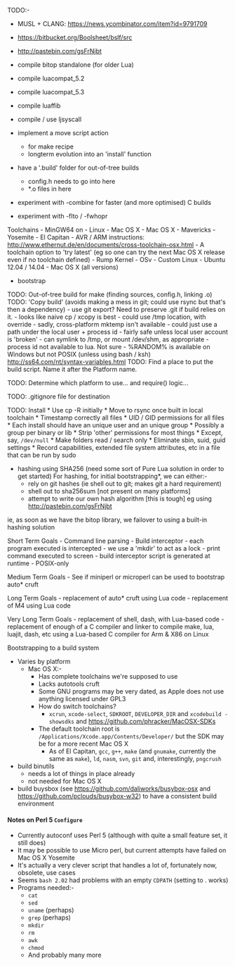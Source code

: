 TODO:-
- MUSL + CLANG: https://news.ycombinator.com/item?id=9791709

- https://bitbucket.org/Boolsheet/bslf/src
- http://pastebin.com/gsFrNjbt

- compile bitop standalone (for older Lua)
- compile luacompat_5.2
- compile luacompat_5.3
- compile luaffib
- compile / use ljsyscall

- implement a move script action
	- for make recipe
	- longterm evolution into an 'install' function

- have a '.build' folder for out-of-tree builds
	- config.h needs to go into here
	- *.o files in here

- experiment with -combine for faster (and more optimised) C builds

- experiment with -flto / -fwhopr

Toolchains
	- MinGW64 on
		- Linux
		- Mac OS X
	- Mac OS X
		- Mavericks
		- Yosemite
		- El Capitan
		- AVR / ARM instructions: http://www.ethernut.de/en/documents/cross-toolchain-osx.html
	- A toolchain option to 'try latest' (eg so one can try the next Mac OS X release even if no toolchain defined)
	- Rump Kernel
	- OSv
	- Custom Linux
		- Ubuntu 12.04 / 14.04
		- Mac OS X (all versions)

- bootstrap

TODO: Out-of-tree build for make (finding sources, config.h, linking .o)
TODO: 'Copy build' (avoids making a mess in git; could use rsync but that's then a dependency)
	- use git export? Need to preserve .git if build relies on it.
	- looks like naive cp / xcopy is best
	- could use /tmp location, with override
		- sadly, cross-platform mktemp isn't available
		- could just use a path under the local user + process id
			- fairly safe unless local user account is 'broken'
			- can symlink to /tmp, or mount /dev/shm, as appropriate
			- process id not available to lua. Not sure
			- %RANDOM% is available on Windows but not POSIX (unless using bash / ksh) <http://ss64.com/nt/syntax-variables.html>
TODO: Find a place to put the build script. Name it after the Platform name.

TODO: Determine which platform to use... and require() logic...

TODO: .gitignore file for destination

TODO: Install
	* Use cp -R initially
	* Move to rsync once built in local toolchain
	* Timestamp correctly all files
	* UID / GID permissions for all files
		* Each install should have an unique user and an unique group
		* Possibly a group per binary or lib
		* Strip 'other' permissions for most things
			* Except, say, `/dev/null`
		* Make folders read / search only
		* Eliminate sbin, suid, guid settings
		* Record capabilities, extended file system attributes, etc in a file that can be run by sudo

- hashing using SHA256 (need some sort of Pure Lua solution in order to get started)
For hashing, for initial bootstrapping*, we can either:-
	- rely on git hashes (ie shell out to git; makes git a hard requirement)
	- shell out to sha256sum [not present on many platforms]
	- attempt to write our own hash algorithm [this is tough]
		eg using http://pastebin.com/gsFrNjbt

ie, as soon as we have the bitop library, we failover to using a built-in hashing solution


Short Term Goals
	- Command line parsing
	- Build interceptor
		- each program executed is intercepted
		- we use a 'mkdir' to act as a lock
		- print command executed to screen
		- build interceptor script is generated at runtime
		- POSIX-only

Medium Term Goals
	- See if miniperl or microperl can be used to bootstrap auto* cruft

Long Term Goals
	- replacement of auto* cruft using Lua code
	- replacement of M4 using Lua code

Very Long Term Goals
	- replacement of shell, dash, with Lua-based code
	- replacement of enough of a C compiler and linker to compile make, lua, luajit, dash, etc using a Lua-based C compiler for Arm & X86 on Linux


Bootstrapping to a build system

* Varies by platform
	* Mac OS X:-
		* Has complete toolchains we're supposed to use
		* Lacks autotools cruft
		* Some GNU programs may be very dated, as Apple does not use anything licensed under GPL3
		* How do switch toolchains?
			* `xcrun`, `xcode-select`, `SDKROOT`, `DEVELOPER_DIR` and `xcodebuild -showsdks` and <https://github.com/phracker/MacOSX-SDKs>
		* The default toolchain root is `/Applications/Xcode.app/Contents/Developer/` but the SDK may be for a more recent Mac OS X
			* As of El Capitan, `gcc`, `g++`, `make` (and `gnumake`, currently the same as `make`), `ld`, `nasm`, `svn`, `git` and, interestingly, `pngcrush`
* build binutils
	* needs a lot of things in place already
	* not needed for Mac OS X
* build buysbox (see <https://github.com/daliworks/busybox-osx> and <https://github.com/pclouds/busybox-w32>) to have a consistent build environment


#### Notes on Perl 5 `Configure`

* Currently autoconf uses Perl 5 (although with quite a small feature set, it still does)
* It may be possible to use Micro perl, but current attempts have failed on Mac OS X Yosemite
* It's actually a very clever script that handles a lot of, fortunately now, obsolete, use cases
* Seems `bash 2.02` had problems with an empty `CDPATH` (setting to . works)
* Programs needed:-
  * `cat`
  * `sed`
  * `uname` (perhaps)
  * `grep` (perhaps)
  * `mkdir`
  * `rm`
  * `awk`
  * `chmod`
  * And probably many more
